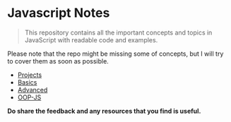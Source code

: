 # Javascript Notes
> This repository contains all the important concepts and topics in JavaScript with readable code and examples.

Please note that the repo might be missing some of concepts, but I will try to cover them as soon as possible.


* [Projects](projects)
* [Basics](basics)
* [Advanced](advanced)
* [OOP-JS](oops-js)


**Do share the feedback and any resources that you find is useful.**
